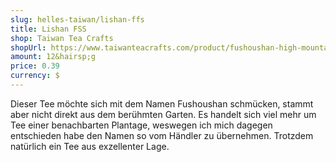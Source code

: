 ```yaml
---
slug: helles-taiwan/lishan-ffs
title: Lishan FSS
shop: Taiwan Tea Crafts
shopUrl: https://www.taiwanteacrafts.com/product/fushoushan-high-mountain-spring-oolong-tea/?v=3a52f3c22ed6
amount: 12&hairsp;g
price: 0.39
currency: $
---
```

Dieser Tee möchte sich mit dem Namen Fushoushan schmücken, stammt aber nicht direkt aus dem berühmten Garten. Es handelt sich viel mehr um Tee einer benachbarten Plantage, weswegen ich mich dagegen entschieden habe den Namen so vom Händler zu übernehmen. Trotzdem natürlich ein Tee aus exzellenter Lage.